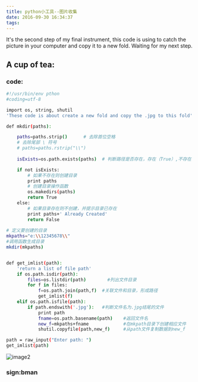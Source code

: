 ```yaml
---
title: python小工具--图片收集
date: 2016-09-30 16:34:37
tags:
---
```

It's the second step of my final instrument, this code is using to catch the picture in your computer and
copy it to a new fold. Waiting for my next step.

## A cup of tea:

### code:
``` bash
#!/usr/bin/env pthon
#coding=utf-8

import os, string, shutil
'These code is about create a new fold and copy the .jpg to this fold'

def mkdir(paths):

    paths=paths.strip()      # 去除首位空格
    # 去除尾部 \ 符号
    # paths=paths.rstrip("\\")
 
    isExists=os.path.exists(paths)  # 判断路径是否存在，存在（True）,不存在（False）

    if not isExists:
        # 如果不存在则创建目录
        print paths
        # 创建目录操作函数
        os.makedirs(paths)
        return True
    else:
        # 如果目录存在则不创建，并提示目录已存在
        print paths+' Already Created'
        return False
 
# 定义要创建的目录
mkpaths="e:\\12345678\\"
#调用函数生成目录
mkdir(mkpaths)


def get_imlist(path):
	'return a list of file path'
	if os.path.isdir(path):
		files=os.listdir(path)        #列出文件目录
		for f in files:
			f=os.path.join(path,f)	#关联文件和目录，形成路径
			get_imlist(f)
	elif os.path.isfile(path):
		if path.endswith('.jpg'):	#判断文件名为.jpg结尾的文件
			print path
			fname=os.path.basename(path)    #返回文件名
			new_f=mkpaths+fname				#在mkpath目录下创建相应文件
			shutil.copyfile(path,new_f)		#从path文件复制数据到new_f

path = raw_input("Enter path: ")
get_imlist(path)

```
![image2](upload_image/lu2.jpg)

### sign:bman